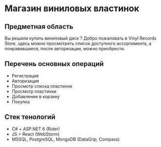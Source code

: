 # Магазин виниловых властинок  
## Предметная область  
Вы решили купить виниловый диск ? Добро пожаловать в Vinyl Records Store, здесь можно просмотреть список доступного ассортимента, а понравившиеся, после авторизации, можно приобрести.  

## Перечень основных операций  
* Регистрация
* Авторизация
* Просмотр списка пластинок
* Просмотр пластинки
* Добавление в корзину
* Покупка

## Стек тенологий 
* C# + ASP.NET 6 (Rider)
* JS + React (WebStorm)
* MSSQL, PostgreSQL, MongoDB (DataGrip, Compass)